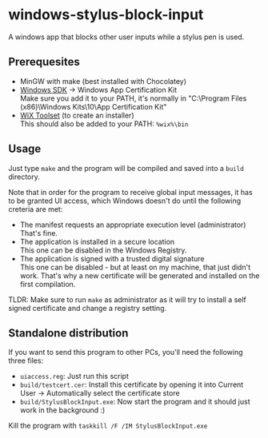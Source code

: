 # windows-stylus-block-input

A windows app that blocks other user inputs while a stylus pen is used.

## Prerequesites

- MinGW with make (best installed with Chocolatey)
- [Windows SDK](https://developer.microsoft.com/en-us/windows/downloads/windows-sdk/) -> Windows App Certification Kit  
  Make sure you add it to your PATH, it's normally in "C:\Program Files (x86)\Windows Kits\10\App Certification Kit\"
- [WiX Toolset](https://wixtoolset.org/releases/) (to create an installer)  
  This should also be added to your PATH: `%wix%\bin`

## Usage

Just type `make` and the program will be compiled and saved into a `build` directory.

Note that in order for the program to receive global input messages, it has to be granted UI access, which Windows doesn't do until the following creteria are met:

- The manifest requests an appropriate execution level (administrator)  
  That's fine.
- The application is installed in a secure location  
  This one can be disabled in the Windows Registry.
- The application is signed with a trusted digital signature  
  This one can be disabled - but at least on my machine, that just didn't work. That's why a new certificate will be generated and installed on the first compilation.

TLDR: Make sure to run `make` as administrator as it will try to install a self signed certificate and change a registry setting.

## Standalone distribution

If you want to send this program to other PCs, you'll need the following three files:

- `uiaccess.reg`: Just run this script
- `build/testcert.cer`: Install this certificate by opening it into Current User -> Automatically select the certificate store
- `build/StylusBlockInput.exe`: Now start the program and it should just work in the background :)

Kill the program with `taskkill /F /IM StylusBlockInput.exe`
